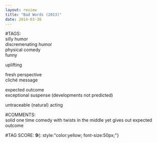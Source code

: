```yaml
---  
layout: review  
title: "Bad Words (2013)"  
date: 2014-03-30  
---  
```

  
#TAGS:  
silly humor  
discremenating humor  
physical comedy  
funny  
  
uplifting  
  
fresh perspective  
cliché message  
  
expected outcome  
exceptional suspense (developments not predicted)  
  
untraceable (natural) acting  
  
#COMMENTS:  
solid one time comedy with twists in the middle yet gives out expected outcome  
  
  
  
  
  
#TAG SCORE: **9**{: style:"color:yellow; font-size:50px;"}  
